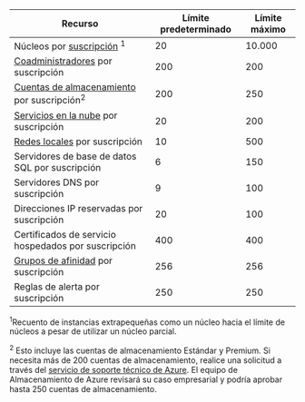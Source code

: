 | Recurso | Límite predeterminado | Límite máximo |
| --- | --- | --- |
| Núcleos por [suscripción](../articles/billing-buy-sign-up-azure-subscription.md) <sup>1</sup> |20 |10.000 |
| [Coadministradores](../articles/billing-add-change-azure-subscription-administrator.md) por suscripción |200 |200 |
| [Cuentas de almacenamiento](../articles/storage/common/storage-create-storage-account.md) por suscripción<sup>2</sup> |200 |250 |
| [Servicios en la nube](../articles/cloud-services/cloud-services-choose-me.md) por suscripción |20 |200 |
| [Redes locales](http://msdn.microsoft.com/library/jj157100.aspx) por suscripción |10 |500 |
| Servidores de base de datos SQL por suscripción |6 |150 |
| Servidores DNS por suscripción |9 |100 |
| Direcciones IP reservadas por suscripción |20 |100 |
| Certificados de servicio hospedados por suscripción |400 |400 |
| [Grupos de afinidad](../articles/virtual-network/virtual-networks-migrate-to-regional-vnet.md) por suscripción |256 |256 |
| Reglas de alerta por suscripción |250 |250 |

<sup>1</sup>Recuento de instancias extrapequeñas como un núcleo hacia el límite de núcleos a pesar de utilizar un núcleo parcial.

<sup>2</sup> Esto incluye las cuentas de almacenamiento Estándar y Premium. Si necesita más de 200 cuentas de almacenamiento, realice una solicitud a través del [servicio de soporte técnico de Azure](https://azure.microsoft.com/support/faq/). El equipo de Almacenamiento de Azure revisará su caso empresarial y podría aprobar hasta 250 cuentas de almacenamiento. 


